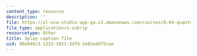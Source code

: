 ```yaml
---
content_type: resource
description: ''
file: https://ol-ocw-studio-app-qa.s3.amazonaws.com/courses/8-04-quantum-physics-i-spring-2016/90a949c3123218513dfd2e02eddf5cae_8x94EgM2Mpg.srt
file_type: application/x-subrip
resourcetype: Other
title: 3play caption file
uid: 90a949c3-1232-1851-3dfd-2e02eddf5cae
---
```

